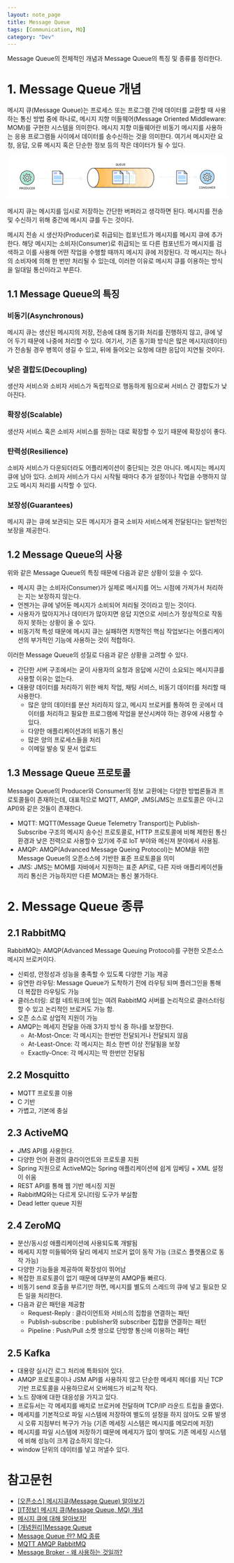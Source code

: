 ```yaml
---
layout: note_page
title: Message Queue
tags: [Communication, MQ]
category: "Dev"
---
```


Message Queue의 전체적인 개념과 Message Queue의 특징 및 종류를 정리한다.

# 1. Message Queue 개념

메시지 큐(Message Queue)는 프로세스 또는 프로그램 간에 데이터를 교환할 때 사용하는 통신 방법 중에 하나로, 메시지 지향 미들웨어(Message Oriented Middleware: MOM)를 구현한 시스템을 의미한다. 메시지 지향 미들웨어란 비동기 메시지를 사용하는 응용 프로그램들 사이에서 데이터를 송수신하는 것을 의미한다. 여기서 메시지란 요청, 응답, 오류 메시지 혹은 단순한 정보 등의 작은 데이터가 될 수 있다.

<img src="/assets/img/posts/230612_message_queue.png">

메시지 큐는 메시지를 임시로 저장하는 간단한 버퍼라고 생각하면 된다. 메시지를 전송 및 수신하기 위해 중간에 메시지 큐를 두는 것이다.

메시지 전송 시 생산자(Producer)로 취급되는 컴포넌트가 메시지를 메시지 큐에 추가한다. 해당 메시지는 소비자(Consumer)로 취급되는 또 다른 컴포넌트가 메시지를 검색하고 이를 사용해 어떤 작업을 수행할 때까지 메시지 큐에 저장된다. 각 메시지는 하나의 소비자에 의해 한 번만 처리될 수 있는데, 이러한 이유로 메시지 큐를 이용하는 방식을 일대일 통신이라고 부른다.

## 1.1 Message Queue의 특징

### 비동기(Asynchronous)
메시지 큐는 생산된 메시지의 저장, 전송에 대해 동기화 처리를 진행하지 않고, 큐에 넣어 두기 때문에 나중에 처리할 수 있다. 여기서, 기존 동기화 방식은 많은 메시지(데이터)가 전송될 경우 병목이 생길 수 있고, 뒤에 들어오는 요청에 대한 응답이 지연될 것이다.

### 낮은 결합도(Decoupling)
생산자 서비스와 소비자 서비스가 독립적으로 행동하게 됨으로써 서비스 간 결합도가 낮아진다.

### 확장성(Scalable)
생산자 서비스 혹은 소비자 서비스를 원하는 대로 확장할 수 있기 때문에 확장성이 좋다.

### 탄력성(Resilience)
소비자 서비스가 다운되더라도 어플리케이션이 중단되는 것은 아니다. 메시지는 메시지 큐에 남아 있다. 소비자 서비스가 다시 시작될 때마다 추가 설정이나 작업을 수행하지 않고도 메시지 처리를 시작할 수 있다.

### 보장성(Guarantees)
메시지 큐는 큐에 보관되는 모든 메시지가 결국 소비자 서비스에게 전달된다는 일반적인 보장을 제공한다.

## 1.2 Message Queue의 사용
위와 같은 Message Queue의 특징 때문에 다음과 같은 상황이 있을 수 있다.

* 메시지 큐는 소비자(Consumer)가 실제로 메시지를 어느 시점에 가져가서 처리하는 지는 보장하지 않는다.
* 언젠가는 큐에 넣어둔 메시지가 소비되어 처리될 것이라고 믿는 것이다.
* 사용자가 많아지거나 데이터가 많아지면 응답 지연으로 서비스가 정상적으로 작동하지 못하는 상황이 올 수 있다.
* 비동기적 특성 때문에 메시지 큐는 실패하면 치명적인 핵심 작업보다는 어플리케이션의 부가적인 기능에 사용하는 것이 적합하다.

이러한 Message Queue의 성질로 다음과 같은 상황을 고려할 수 있다.
* 간단한 서버 구조에서는 굳이 사용자의 요청과 응답에 시간이 소요되는 메시지큐를 사용할 이유는 없는다.
* 대용량 데이터를 처리하기 위한 배치 작업, 채팅 서비스, 비동기 데이터를 처리할 때 사용한다.
    * 많은 양의 데이터를 분산 처리하지 않고, 메시지 브로커를 통하여 한 곳에서 데이터를 처리하고 필요한 프로그램에 작업을 분산시켜야 하는 경우에 사용할 수 있다.
    * 다양한 애플리케이션과의 비동기 통신
    * 많은 양의 프로세스들을 처리
    * 이메일 발송 및 문서 업로드

## 1.3 Message Queue 프로토콜
Message Queue의 Producer와 Consumer의 정보 교환에는 다양한 방법론들과 프로토콜들이 존재하는데, 대표적으로 MQTT, AMQP, JMS(JMS는 프로토콜은 아니고 API)와 같은 것들이 존재한다.

* MQTT: MQTT(Message Queue Telemetry Transport)는 Publish-Subscribe 구조의 메시지 송수신 프로토콜로, HTTP 프로토콜에 비해 제한된 통신 환경과 낮은 전력으로 사용할수 있기에 주로 IoT 부야와 메신져 분야에서 사용됨.
* AMQP: AMQP(Advanced Message Queing Protocol)는 MOM을 위한 Message Queue의 오픈소스에 기반한 표준 프로토콜을 의미
* JMS: JMS는 MOM를 자바에서 지원하는 표준 API로, 다른 자바 애플리케이션들끼리 통신은 가능하지만 다른 MOM과는 통신 불가하다.

# 2. Message Queue 종류
## 2.1 RabbitMQ
RabbitMQ는 AMQP(Advanced Message Queuing Protocol)를 구현한 오픈소스 메시지 브로커이다.
* 신뢰성, 안정성과 성능을 충족할 수 있도록 다양한 기능 제공
* 유연한 라우팅: Message Queue가 도착하기 전에 라우팅 되며 플러그인을 통해 더 복잡한 라우팅도 가능
* 클러스터링: 로컬 네트워크에 있는 여려 RabbitMQ 서버를 논리적으로 클러스터링 할 수 있고 논리적인 브로커도 가능 함.
* 오픈 소스로 상업적 지원이 가능
* AMQP는 메세지 전달을 아래 3가지 방식 중 하나를 보장한다.
    * At-Most-Once: 각 메시지는 한번만 전달되거나 전달되지 않음
    * At-Least-Once: 각 메시지는 최소 한번 이상 전달됨을 보장
    * Exactly-Once: 각 메시지는 딱 한번만 전달됨

## 2.2 Mosquitto
* MQTT 프로토콜 이용
* C 기반
* 가볍고, 기본에 충실

## 2.3 ActiveMQ
* JMS API를 사용한다.
* 다양한 언어 환경의 클라이언트와 프로토콜 지원
* Spring 지원으로 ActiveMQ는 Spring 애플리케이션에 쉽게 임베딩 + XML 설정이 쉬움
* REST API를 통해 웹 기반 메시징 지원
* RabbitMQ와는 다르게 모니터링 도구가 부실함
* Dead letter queue 지원

## 2.4 ZeroMQ
* 분산/동시성 애플리케이션에 사용되도록 개발됨
* 메세지 지향 미들웨어와 달리 메세지 브로커 없이 동작 가능 (크로스 플랫폼으로 동작 가능)
* 다양한 기능들을 제공하여 확장성이 뛰어남
* 복잡한 프로토콜이 없기 때문에 대부분의 AMQP들 빠르다.
* 비동기 send 호출을 부르기만 하면, 메시지를 별도의 스레드의 큐에 넣고 필요한 모든 일을 처리한다.
* 다음과 같은 패턴을 제공함
    * Request-Reply : 클라이언트와 서비스의 집합을 연결하는 패턴
    * Publish-subscribe : publisher와 subscriber 집합을 연결하는 패턴
    * Pipeline : Push/Pull 소켓 쌍으로 단방향 통신에 이용하는 패턴

## 2.5 Kafka
* 대용량 실시간 로그 처리에 특화되어 있다.
* AMQP 프로토콜이나 JSM API를 사용하지 않고 단순한 메세지 헤더를 지닌 TCP 기반 프로토콜을 사용하므로서 오버헤드가 비교적 작다.
* 노드 장애에 대한 대응성을 가지고 있다.
* 프로듀서는 각 메세지를 배치로 브로커에 전달하며 TCP/IP 라운드 트립을 줄였다.
* 메세지를 기본적으로 파일 시스템에 저장하여 별도의 설정을 하지 않아도 오류 발생시 오류 지점부터 복구가 가능 (기존 메세징 시스템은 메시지를 메모리에 저장)
* 메시지를 파일 시스템에 저장하기 떄문에 메세지가 많이 쌓여도 기존 메세징 시스템에 비해 성능이 크게 감소하지 않는다.
* window 단위의 데이터를 넣고 꺼낼수 있다.

# 참고문헌

- [[오픈소스] 메시지큐(Message Queue) 알아보기](https://12bme.tistory.com/176) 
- [[IT정보] 메시지 큐(Message Queue, MQ) 개념](https://blog.naver.com/seek316/222117711303)
- [메시지 큐에 대해 알아보자!](https://tecoble.techcourse.co.kr/post/2021-09-19-message-queue/) 
- [[개념원리]Message Queue](https://velog.io/@power0080/Message-Queue-%EA%B0%9C%EB%85%90-%EC%A0%95%EB%A6%AC)
- [Message Queue 란? MQ 종류](https://goyunji.tistory.com/125)
- [MQTT AMQP RabbitMQ](https://hyunalee.tistory.com/39)
- [Message Broker - 왜 사용하는 것일까?](https://binux.tistory.com/74)